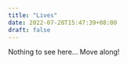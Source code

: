 ```yaml
---
title: "Lives"
date: 2022-07-28T15:47:39+08:00
draft: false
---
```


Nothing to see here... Move along!